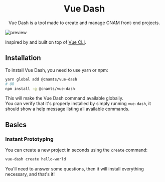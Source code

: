 <h1 align="center">Vue Dash</h1>

<p align="center">Vue Dash is a tool made to create and manage CNAM front-end projects.</p>

![preview](https://user-images.githubusercontent.com/10298932/56207573-5ff3b200-604f-11e9-94c9-ab880eba1524.png)

Inspired by and built on top of [Vue CLI](https://cli.vuejs.org/guide/).

## Installation

To install Vue Dash, you need to use yarn or npm:

```sh
yarn global add @cnamts/vue-dash
# OR
npm install -g @cnamts/vue-dash
```

This will make the Vue Dash command available globally.<br>
You can verify that it's properly installed by simply running `vue-dash`, it should show a help message listing all available commands.

## Basics

### Instant Prototyping

You can create a new project in seconds using the `create` command:

```sh
vue-dash create hello-world
```

You'll need to answer some questions, then it will install everything necessary, and that's it!
